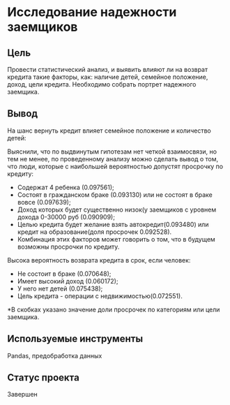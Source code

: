 # Исследование надежности заемщиков

## Цель
Провести статистический анализ, и выявить влияют ли на возврат кредита такие факторы, как: наличие детей, семейное положение, доход, цели кредита. Необходимо собрать портрет надежного заемщика.

## Вывод
На шанс вернуть кредит влияет семейное положение и количество детей:

Выяснили, что по выдвинутым гипотезам нет четкой взаимосвязи, но тем не менее, по проведенному анализу можно сделать вывод о том, что люди, которые с наибольшей вероятностью допустят просрочку по кредиту:

* Содержат 4 ребенка (0.097561);
* Состоят в гражданском браке (0.093130) или не состоят в браке вовсе (0.097639);
* Доход которых будет существенно низок(у заемщиков с уровнем дохода 0-30000 руб (0.090909);
* Целью кредита будет желание взять автокредит(0.093480) или кредит на образование(доля просрочек 0.092528).
* Комбинация этих факторов может говорить о том, что в будущем возможны просрочки по кредиту.

Высока вероятность возврата кредита в срок, если человек:

* Не состоит в браке (0.070648);
* Имеет высокий доход (0.060172);
* У него нет детей (0.075438);
* Цель кредита - операции с недвижимостью(0.072551).

*В скобках указано значение доли просрочек по категориям или цели заемщика.

## Используемые инструменты
Pandas, предобработка данных

## Статус проекта
Завершен
